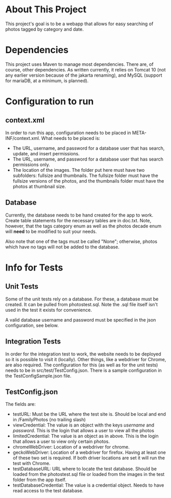 # About This Project

This project's goal is to be a webapp that allows for easy searching of photos
tagged by category and date.

# Dependencies

This project uses Maven to manage most dependencies. There are, of course, other
dependencies. As written currently, it relies on Tomcat 10 (not any earlier 
version because of the jakarta renaming), and MySQL (support for mariaDB, at a
minimum, is planned).

# Configuration to run

## context.xml

In order to run this app, configuration needs to be placed in 
META-INF/context.xml. What needs to be placed is:
* The URL, username, and password for a database user that has search, update, 
and insert permissions.
* The URL, username, and password for a database user that has search permissions
only.
* The location of the images. The folder put here must have two subfolders: 
fullsize and thumbnails. The fullsize folder must have the fullsize versions of
the photos, and the thumbnails folder must have the photos at thumbnail size.

## Database

Currently, the database needs to be hand created for the app to work. Create table
statements for the necessary tables are in doc.txt. Note, however, that the
tags category enum as well as the photos decade enum will **need** to be 
modified to suit your needs.

Also note that one of the tags must be called "None"; otherwise, photos which
have no tags will not be added to the database.

# Info for Tests

## Unit Tests

Some of the unit tests rely on a database. For these, a database must be created.
It can be pulled from photostest.sql. Note the .sql file itself isn't used in 
the test it exists for convenience.

A valid database username and password must be specified in the json 
configuration, see below.

## Integration Tests

In order for the integration test to work, the website needs to be deployed so
it is possible to visit it (locally). Other things, like a webdriver for Chrome,
are also required. The configuration for this (as well as for the unit tests) 
needs to be in src/test/TestConfig.json. There is a sample configuration in the 
TestConfigSample.json file.

## TestConfig.json

The fields are:

* testURL: Must be the URL where the test site is. Should be local and end 
in /FamilyPhotos (no trailing slash)
* viewCredential: The value is an object with the keys *username* and *password*.
This is the login that allows a user to view all the photos
* limitedCredential: The value is an object as in above. This is the login that allows
a user to view only certain photos.
* chromeWebDriver: Location of a webdriver for chrome.
* geckoWebDriver: Location of a webdriver for firefox. Having at least one of these
two set is required. If both driver locations are set it will run the test with 
Chrome.
* testDatabaseURL: URL where to locate the test database. Should be loaded from
the photostest.sql file or loaded from the images in the test folder from the
app itself.
* testDatabaseCredential: The value is a credential object. Needs to have read
access to the test database.